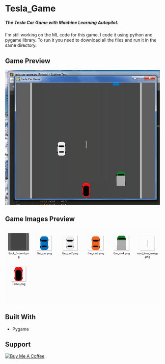 # Tesla_Game
##### The Tesla Car Game with Machine Learning Autopilot.  
I'm still working on the ML code for this game. I code it using python and pygame library. To run it you need to download all the files and run it in the same directory.


## Game Preview
![alt text](https://raw.githubusercontent.com/arwildo/Tesla_Game/master/Preview_Images/Game%20Preview.png "Tesla Car Game")

## Game Images Preview
![alt text](https://raw.githubusercontent.com/arwildo/Tesla_Game/master/Preview_Images/Game%20Images%20Preview.png "Game Images")

## Built With

* Pygame

## Support

<a href="https://www.buymeacoffee.com/Arwildo " target="_blank"><img src="https://www.buymeacoffee.com/assets/img/custom_images/white_img.png" alt="Buy Me A Coffee" style="height: auto !important;width: auto !important;" ></a>
